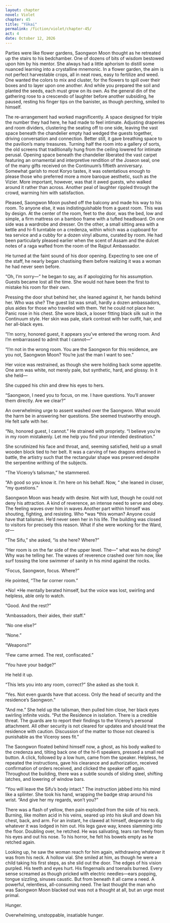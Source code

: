 ```yaml
---
layout: chapter
novel: Violet
chapter: 45
title: "Yōkai"
permalink: /fiction/violet/chapter-45/
act: 4
date: October 12, 2026
---
```

Parties were like flower gardens, Saongwon Moon thought as he retreated up the stairs to his bedchamber. One of dozens of bits of wisdom bestowed upon him by his mentor. She always had a little aphorism to distill some nuanced learning into a crystalline mnemonic. In a flower garden, the aim is not perfect harvestable crops, all in neat rows, easy to fertilize and weed. One wanted the colors to mix and cluster, for the flowers to spill over their boxes and to layer upon one another. And while you prepared the soil and planted the seeds, each must grow on its own. As the general din of the gathering rose to a crescendo of laughter before another subsiding, he paused, resting his finger tips on the banister, as though perching, smiled to himself. 

The re-arrangement had worked magnificently. A space designed for triple the number they had here, he had made to feel intimate. Adjusting draperies and room dividers, clustering the seating off to one side, leaving the vast space beneath the chandelier empty had wedged the guests together, driving conversation and connection. Better still, it gave breathing space to the pavilion’s many treasures. Turning half the room into a gallery of sorts, the old screens that traditionally hung from the ceiling lowered for intimate perusal. Opening space beneath the chandelier liberated the vast carpet featuring an ornamental and interpretive rendition of the Joseon seal, one of the many gifts received on the Continuum’s fiftieth anniversary. Somewhat garish to most Koryo tastes, it was ostentatious enough to please those who preferred more a more baroque aesthetic, such as the Vizier. More important, however, was that it awed guests, who walked around it rather than across. Another peal of laughter rippled through the crowd, warming him with satisfaction.

Pleased, Saongwon Moon pushed off the balcony and made his way to his room. To anyone else, it was indistinguishable from a guest room. This was by design. At the center of the room, feet to the door, was the bed, low and simple, a firm mattress on a bamboo frame with a tufted headboard. On one side was a wardrobe and dresser. On the other, a small sitting area with a kettle and hi-fi turntable on a credenza, within which was a cupboard for tea service and a cubby for a dozen vinyl albums, curated by room. He had been particularly pleased earlier when the scent of Assam and the dulcet notes of a raga wafted from the room of the Rajput Ambassador.

He turned at the faint sound of his door opening. Expecting to see one of the staff, he nearly began chastising them before realizing it was a woman he had never seen before.

“Oh, I’m sorry—” he began to say, as if apologizing for his assumption. Guests became lost all the time. She would not have been the first to mistake his room for their own.

Pressing the door shut behind her, she leaned against it, her hands behind her. Who was she? The guest list was small, hardly a dozen ambassadors, plus aides for those who traveled with them. Yet he could not place her. Panic rose in his chest. She wore black, a looser fitting black silk suit in the Continuum style. Her skin was pale, stark contrast with her outfit, hair, and her all-black eyes.

“I’m sorry, honored guest, it appears you’ve entered the wrong room. And I’m embarrassed to admit that I cannot—”

“I’m not in the wrong room. You are the Saongwon for this residence, are you not, Saongwon Moon? You’re just the man I want to see.”

Her voice was restrained, as though she were holding back some appetite. One arm was white, not merely pale, but synthetic, hard, and glossy. In it she held—

She cupped his chin and drew his eyes to hers.

“Saongwon, I need you to focus, on me. I have questions. You’ll answer them directly. Are we clear?”

An overwhelming urge to assent washed over the Saongwon. What would the harm be in answering her questions. She seemed trustworthy enough. He felt safe with her.

“No, honored guest, I cannot.” He strained with propriety. “I believe you’re in my room mistakenly. Let me help you find your intended destination.”

She scrutinized his face and throat, and, seeming satisfied, held up a small wooden block tied to her belt. It was a carving of two dragons entwined in battle, the artistry such that the rectangular shape was preserved despite the serpentine writhing of the subjects.

“The Viceroy’s talisman,” he stammered.

“Ah good so you know it. I’m here on his behalf. Now, “ she leaned in closer, “my questions.”

Saongwon Moon was heady with desire. Not with lust, though he could not deny his attraction. A kind of reverence, an intense need to serve and obey. The feeling waves over him in waves Another part within himself was shouting, fighting, and resisting. Who *was *this woman? Anyone could have that talisman. He’d never seen her in his life. The building was closed to visitors for precisely this reason. What if she were working for the Ward, or—

“The Sifu,” she asked, “is she here? Where?”

“Her room is on the far side of the upper level. The—” what was he doing? Why was he telling her. The waves of reverence crashed over him now, like surf tossing the lone swimmer of sanity in his mind against the rocks.

“Focus, Saongwon, focus. Where?”

He pointed, “The far corner room.”

*No! *He mentally berated himself, but the voice was lost, swirling and helpless, able only to watch.

“Good. And the rest?”

“Ambassadors, their aides, their staff.”

“No one else?”

“None.”

“Weapons?”

“Few came armed. The rest, confiscated.”

“You have your badge?”

He held it up.

“This lets you into any room, correct?” She asked as she took it.

“Yes. Not even guards have that access. Only the head of security and the residence’s Saongwon.”

“And me.” She held up the talisman, then pulled him close, her black eyes swirling infinite voids. “Put the Residence in isolation. There is a credible threat. The guards are to report their findings to the Viceroy’s personal attachment. All other security is not cleared for updates and should treat the residence with caution. Discussion of the matter to those not cleared is punishable as the Viceroy sees fit.”

The Saongwon floated behind himself now, a ghost, as his body walked to the credenza and, tilting back one of the hi-fi speakers, pressed a small red button. A click, followed by a low hum, came from the speaker. Helpless, he repeated the instructions, gave his clearance and authorization, received confirmation of orders received, and clicked the speaker off again. Throughout the building, there was a subtle sounds of sliding steel, shifting latches, and lowering of window bars.

“You will leave the Sifu’s body intact.” The instruction jabbed into his mind like a splinter. She took his hand, wrapping the badge strap around his wrist. “And give her my regards, won’t you?”

There was a flash of yellow, then pain exploded from the side of his neck. Burning, like molten acid in his veins, seared up into his skull and down his chest, back, and arm. For an instant, he clawed at himself, desperate to dig whatever it was lodged in him out. His legs gave way, knees slamming into the floor. Doubling over, he retched. He was salivating, tears ran freely from his eyes and out his nose. To his horror, he felt his bowels empty as he retched again.

Looking up, he saw the woman reach for him again, withdrawing whatever it was from his neck. A hollow vial. She smiled at him, as though he were a child taking his first steps, as she slid out the door. The edges of his vision purpled. His teeth and eyes hurt. His fingernails and toenails burned. Every sense screamed as though pricked with electric needles—ears popping, tongue sizzling, sinuses caustic. But from beneath it all came a need. A powerful, relentless, all-consuming need. The last thought the man who was Saongwon Moon blacked out was not a thought at all, but an urge most primal.

Hunger. 

Overwhelming, unstoppable, insatiable hunger.